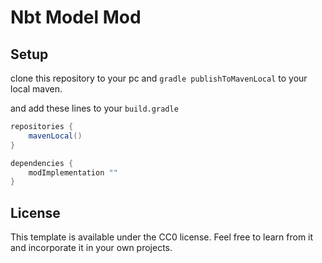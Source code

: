 # Nbt Model Mod

## Setup

clone this repository to your pc and `gradle publishToMavenLocal` to your local maven.

and add these lines to your `build.gradle`

```groovy
repositories {
    mavenLocal()
}

dependencies {
	modImplementation ""
}
```

## License

This template is available under the CC0 license. Feel free to learn from it and incorporate it in your own projects.
